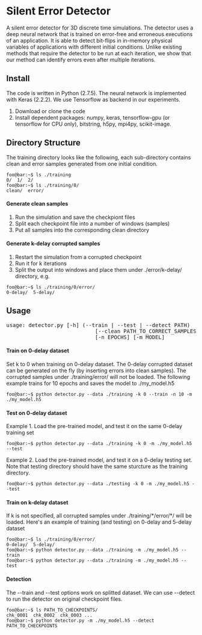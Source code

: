 # Silent Error Detector

A silent error detector for 3D discrete time simulations. The detector uses a deep neural network that is trained 
on error-free and erroneous executions of an application. It is able to detect bit-flips in in-memory physical variables
of applications with different initial conditions. Unlike existing methods that require the detector to be run at each
iteration, we show that our method can identify errors even after multiple iterations.


## Install

The code is written in Python (2.7.5). The neural network is implemented with Keras (2.2.2). We use Tensorflow as backend in our
experiments.
1. Download or clone the code
2. Install dependent packages:
  numpy, keras, tensorflow-gpu (or tensorflow for CPU only), bitstring, h5py, mpi4py, scikit-image.

## Directory Structure

The training directory looks like the following, each sub-directory contains clean and error samples generated from one initial condition.
```console
foo@bar:~$ ls ./training
0/  1/  2/
foo@bar:~$ ls ./training/0/
clean/  error/
```
#### Generate clean samples
1. Run the simulation and save the checkpiont files
2. Split each checkpoint file into a number of windows (samples)
3. Put all samples into the corresponding clean directory

#### Generate k-delay corrupted samples
1. Restart the simulation from a corrupted checkpoint
2. Run it for k iterations
3. Split the output into windows and place them under ./error/k-delay/ directory, e.g.
```console
foo@bar:~$ ls ./training/0/error/
0-delay/  5-delay/
```

## Usage
<pre>
usage: detector.py [-h] (--train | --test | --detect PATH)
                            [--clean PATH_TO_CORRECT_SAMPLES] [--error PATH_TO_CORRUPTED_SAMPLES] 
                            [-n EPOCHS] [-m MODEL]
</pre>


#### Train on 0-delay dataset
Set k to 0 when training on 0-delay dataset. The 0-delay corrupted dataset can be generated on the fly
(by inserting errors into clean samples). The corrupted samples under ./training/error/ will not be loaded.
The following example trains for 10 epochs and saves the model to ./my_model.h5
```console
foo@bar:~$ python detector.py --data ./training -k 0 --train -n 10 -m ./my_model.h5
```

#### Test on 0-delay dataset
Example 1. Load the pre-trained model, and test it on the same 0-delay training set
```console
foo@bar:~$ python detector.py --data ./training -k 0 -m ./my_model.h5 --test
```

Example 2. Load the pre-trained model, and test it on a 0-delay testing set. Note that testing directory should have the same
sturcture as the training directory.
```console
foo@bar:~$ python detector.py --data ./testing -k 0 -m ./my_model.h5 --test
```

#### Train on k-delay dataset
If k is not specified, all corrupted samples under ./training/\*/error/\*/ will be loaded.
Here's an example of training (and testing) on 0-delay and 5-delay dataset
```console
foo@bar:~$ ls ./training/0/error/
0-delay/  5-delay/
foo@bar:~$ python detector.py --data ./training -m ./my_model.h5 --train
foo@bar:~$ python detector.py --data ./training -m ./my_model.h5 --test
```


#### Detection
The --train and --test options work on splitted dataset. We can use --detect to run the detector on original checkpoint files. 
```console
foo@bar:~$ ls PATH_TO_CHECKPOINTS/
chk_0001  chk_0002  chk_0003 ...
foo@bar:~$ python detector.py -m ./my_model.h5 --detect PATH_TO_CHECKPOINTS
```

